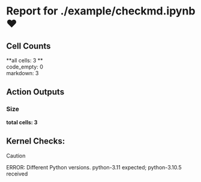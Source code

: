 # Report for ./example/checkmd.ipynb ❤ 

## Cell Counts   
**all cells: 3 **  
code_empty: 0   
markdown: 3   

## Action Outputs

### Size
**total cells: 3**
## Kernel Checks: 

> [!CAUTION]
> ERROR: Different Python versions. python-3.11 expected; python-3.10.5 received

